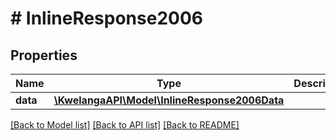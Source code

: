 # # InlineResponse2006

## Properties

Name | Type | Description | Notes
------------ | ------------- | ------------- | -------------
**data** | [**\KwelangaAPI\Model\InlineResponse2006Data**](InlineResponse2006Data.md) |  | [optional] 

[[Back to Model list]](../../README.md#documentation-for-models) [[Back to API list]](../../README.md#documentation-for-api-endpoints) [[Back to README]](../../README.md)


